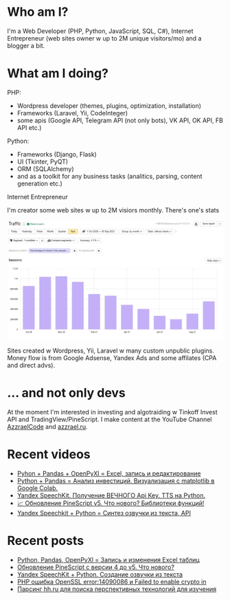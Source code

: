 # Who am I?

I'm a Web Developer (PHP, Python, JavaScript, SQL, C#), Internet Entrepreneur (web sites owner w up to 2M unique visitors/mo) and a blogger a bit.

# What am I doing?

PHP:
- Wordpress developer (themes, plugins, optimization, installation) 
- Frameworks (Laravel, Yii, CodeInteger)
- some apis (Google API, Telegram API (not only bots), VK API, OK API, FB API etc.)

Python:
- Frameworks (Django, Flask)
- UI (Tkinter, PyQT)
- ORM (SQLAlchemy)
- and as a toolkit for any business tasks (analitics, parsing, content generation etc.)

Internet Entrepreneur

I'm creator some web sites w up to 2M visiors monthly. There's one's stats

![Unique visitors in 2021](https://github.com/AzzraelCode/AzzraelCode/blob/main/images/n.jpg?raw=true)

Sites created w Wordpress, Yii, Laravel w many custom unpublic plugins. Money flow is from Google Adsense, Yandex Ads and some affilates (CPA and direct advs).

# ... and not only devs

At the moment I'm interested in investing and algotraiding w Tinkoff Invest API and TradingView/PineScript. I make content at the YouTube Channel [AzzraelCode](https://www.youtube.com/channel/UCf6kozNejHoQuFhBDB8cfxA) and [azzrael.ru](https://azzrael.ru). 

# Recent videos

<!-- AZZCODEYT:START -->
- [Pyhon + Pandas + OpenPyXl = Excel, запись и редактирование](https://www.youtube.com/watch?v=Q6LtTnrB8es)
- [Python + Pandas = Анализ инвестиций. Визуализация с matplotlib в Google Colab.](https://www.youtube.com/watch?v=HYftElwAIgg)
- [Yandex SpeechKit. Получение ВЕЧНОГО Api Key. TTS на Python.](https://www.youtube.com/watch?v=Px1YyTj1h9M)
- [📈 Обновление PineScript v5. Что нового? Библиотеки функций!](https://www.youtube.com/watch?v=SGbQd8RAbS4)
- [Yandex Speechkit + Python = Синтез озвучки из текста, API](https://www.youtube.com/watch?v=X9tDjQitINI)
<!-- AZZCODEYT:END -->


# Recent posts

<!-- AZZRAELRU:START -->
- [Python, Pandas, OpenPyXl = Запись и изменения Excel таблиц](https://azzrael.ru/python-pandas-openpyxl-excel)
- [Обновление PineScript с версии 4 до v5. Что нового?](https://azzrael.ru/pinescript-v5-update-library)
- [Yandex SpeechKit + Python. Создание озвучки из текста](https://azzrael.ru/yandex-speechkit-python)
- [PHP ошибка OpenSSL error:14090086 и Failed to enable crypto in](https://azzrael.ru/error-ssl3_get_server_certificate-failed-to-enable-crypto-in)
- [Парсинг hh.ru для поиска перспективных технологий для изучения](https://azzrael.ru/web-scrapping-hh-ru-python-xpath)
<!-- AZZRAELRU:END -->


